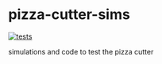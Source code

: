 # pizza-cutter-sims

[![tests](https://github.com/beckermr/pizza-cutter-sims/workflows/tests/badge.svg)](https://github.com/beckermr/pizza-cutter-sims/actions?query=workflow%3Atests)

simulations and code to test the pizza cutter
